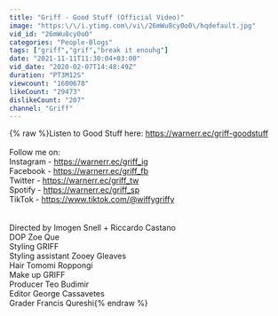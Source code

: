 ```yaml
---
title: "Griff - Good Stuff (Official Video)"
image: "https:\/\/i.ytimg.com\/vi\/26mWu8cy0o0\/hqdefault.jpg"
vid_id: "26mWu8cy0o0"
categories: "People-Blogs"
tags: ["griff","grif","break it enouhg"]
date: "2021-11-11T11:30:04+03:00"
vid_date: "2020-02-07T14:48:49Z"
duration: "PT3M12S"
viewcount: "1600678"
likeCount: "29473"
dislikeCount: "207"
channel: "Griff"
---
```

{% raw %}Listen to Good Stuff here: <a rel="nofollow" target="blank" href="https://warnerr.ec/griff-goodstuff">https://warnerr.ec/griff-goodstuff</a><br /><br />Follow me on:<br />Instagram - <a rel="nofollow" target="blank" href="https://warnerr.ec/griff_ig">https://warnerr.ec/griff_ig</a><br />Facebook - <a rel="nofollow" target="blank" href="https://warnerr.ec/griff_fb">https://warnerr.ec/griff_fb</a><br />Twitter - <a rel="nofollow" target="blank" href="https://warnerr.ec/griff_tw">https://warnerr.ec/griff_tw</a><br />Spotify - <a rel="nofollow" target="blank" href="https://warnerr.ec/griff_sp">https://warnerr.ec/griff_sp</a><br />TikTok - <a rel="nofollow" target="blank" href="https://www.tiktok.com/@wiffygriffy">https://www.tiktok.com/@wiffygriffy</a><br /><br /><br />Directed by Imogen Snell + Riccardo Castano <br />DOP Zoe Que<br />Styling GRIFF<br />Styling assistant Zooey Gleaves<br />Hair Tomomi Roppongi <br />Make up GRIFF<br />Producer Teo Budimir<br />Editor George Cassavetes<br />Grader Francis Qureshi{% endraw %}
